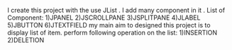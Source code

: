 I create this project with the use JList .
I add many component in it .
List of Component:
1)JPANEL
2)JSCROLLPANE
3)JSPLITPANE
4)JLABEL
5)JBUTTON 
6)JTEXTFIELD
my main aim to designed this project is to display list of item.
perform following operation on the list:
1)INSERTION
2)DELETION

